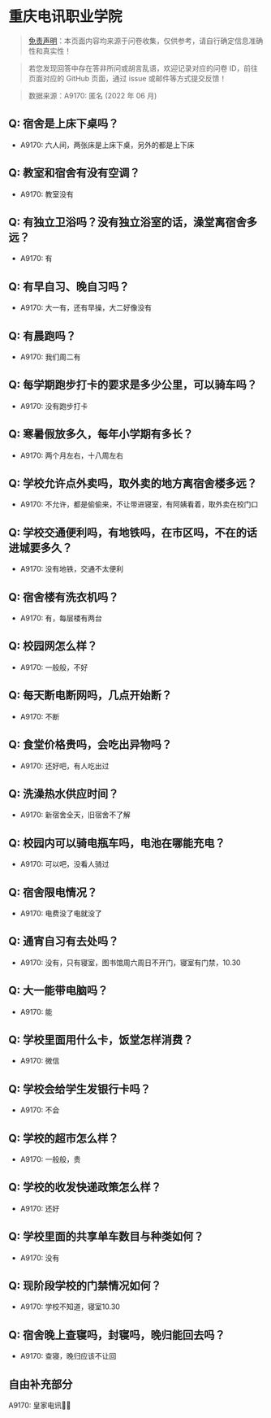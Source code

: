 # 重庆电讯职业学院

> [免责声明](https://colleges.chat/#_3)：本页面内容均来源于问卷收集，仅供参考，请自行确定信息准确性和真实性！

> 若您发现回答中存在答非所问或胡言乱语，欢迎记录对应的问卷 ID，前往页面对应的 GitHub 页面，通过 issue 或邮件等方式提交反馈！

> 数据来源：A9170: 匿名 (2022 年 06 月)

## Q: 宿舍是上床下桌吗？

- A9170: 六人间，两张床是上床下桌，另外的都是上下床

## Q: 教室和宿舍有没有空调？

- A9170: 教室没有

## Q: 有独立卫浴吗？没有独立浴室的话，澡堂离宿舍多远？

- A9170: 有

## Q: 有早自习、晚自习吗？

- A9170: 大一有，还有早操，大二好像没有

## Q: 有晨跑吗？

- A9170: 我们周二有

## Q: 每学期跑步打卡的要求是多少公里，可以骑车吗？

- A9170: 没有跑步打卡

## Q: 寒暑假放多久，每年小学期有多长？

- A9170: 两个月左右，十八周左右

## Q: 学校允许点外卖吗，取外卖的地方离宿舍楼多远？

- A9170: 不允许，都是偷偷来，不让带进寝室，有阿姨看着，取外卖在校门口

## Q: 学校交通便利吗，有地铁吗，在市区吗，不在的话进城要多久？

- A9170: 没有地铁，交通不太便利

## Q: 宿舍楼有洗衣机吗？

- A9170: 有，每层楼有两台

## Q: 校园网怎么样？

- A9170: 一般般，不好

## Q: 每天断电断网吗，几点开始断？

- A9170: 不断

## Q: 食堂价格贵吗，会吃出异物吗？

- A9170: 还好吧，有人吃出过

## Q: 洗澡热水供应时间？

- A9170: 新宿舍全天，旧宿舍不了解

## Q: 校园内可以骑电瓶车吗，电池在哪能充电？

- A9170: 可以吧，没看人骑过

## Q: 宿舍限电情况？

- A9170: 电费没了电就没了

## Q: 通宵自习有去处吗？

- A9170: 没有，只有寝室，图书馆周六周日不开门，寝室有门禁，10.30

## Q: 大一能带电脑吗？

- A9170: 能

## Q: 学校里面用什么卡，饭堂怎样消费？

- A9170: 微信

## Q: 学校会给学生发银行卡吗？

- A9170: 不会

## Q: 学校的超市怎么样？

- A9170: 一般般，贵

## Q: 学校的收发快递政策怎么样？

- A9170: 还好

## Q: 学校里面的共享单车数目与种类如何？

- A9170: 没有

## Q: 现阶段学校的门禁情况如何？

- A9170: 学校不知道，寝室10.30

## Q: 宿舍晚上查寝吗，封寝吗，晚归能回去吗？

- A9170: 查寝，晚归应该不让回

## 自由补充部分

A9170: 皇家电讯👌🏻